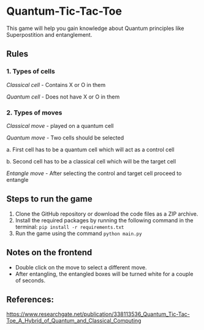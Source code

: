 # Quantum-Tic-Tac-Toe

This game will help you gain knowledge about Quantum principles like Superpostition and entanglement.

## Rules

### 1. Types of cells 
  _Classical cell_ - Contains X or O in them 
  
  _Quantum cell_ - Does not have X or O in them

### 2. Types of moves 
_Classical move_ - played on a quantum cell 
 
 
_Quantum move_ -  Two cells should be selected 
 
   a. First cell has to be a quantum cell which will act as a control cell 

   b. Second cell has to be a classical cell which will be the target cell
 

 _Entangle move_ - After selecting the control and target cell proceed to entangle
 
 ## Steps to run the game
 1. Clone the GitHub repository or download the code files as a ZIP archive.
 2. Install the required packages by running the following command in the terminal: `pip install -r requirements.txt`
 3. Run the game using the command `python main.py`
 
 ## Notes on the frontend
 * Double click on the move to select a different move.
 * After entangling, the entangled boxes will be turned white for a couple of seconds.
 
 ## References:
 
 https://www.researchgate.net/publication/338113536_Quantum_Tic-Tac-Toe_A_Hybrid_of_Quantum_and_Classical_Computing
